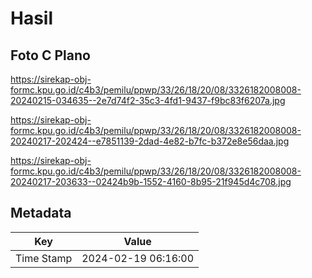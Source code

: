 # Hasil

## Foto C Plano

https://sirekap-obj-formc.kpu.go.id/c4b3/pemilu/ppwp/33/26/18/20/08/3326182008008-20240215-034635--2e7d74f2-35c3-4fd1-9437-f9bc83f6207a.jpg

https://sirekap-obj-formc.kpu.go.id/c4b3/pemilu/ppwp/33/26/18/20/08/3326182008008-20240217-202424--e7851139-2dad-4e82-b7fc-b372e8e56daa.jpg

https://sirekap-obj-formc.kpu.go.id/c4b3/pemilu/ppwp/33/26/18/20/08/3326182008008-20240217-203633--02424b9b-1552-4160-8b95-21f945d4c708.jpg


## Metadata

| Key        | Value               |
| ---------- | ------------------- |
| Time Stamp | 2024-02-19 06:16:00 |



